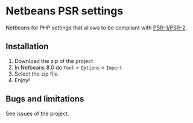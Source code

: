 Netbeans PSR settings
=====================

Netbeans for PHP settings that allows to be compliant with [PSR-1/PSR-2](http://www.php-fig.org/).

## Installation

1. Download the zip of the project
2. In Netbeans 8.0 do `Tool` > `Options` > `Import`
3. Select the zip file.
4. Enjoy!

## Bugs and limitations

See issues of the project.